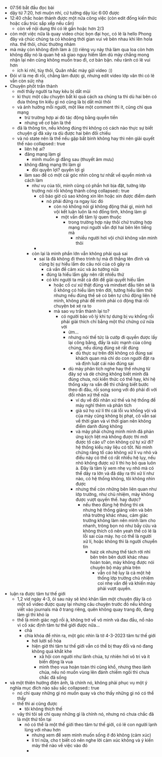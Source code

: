 - 07:56 bắt đầu đọc bài
- dậy từ 7:20, hơi muộn nhỉ, cứ tưởng dậy lúc 6:00 được
- 12:40 chắc hoàn thành được một nửa công việc (còn edit đống kiến thức hoặc cấu trúc sắp xếp nếu cần)
	- còn về nội dung thì có lẽ gần hoặc hơn 2/3
- còn một việc nữa là quay video chúc bọn đại học, có lẽ là hello Phong đây và chúc chúng ta có khoảng thời gian vui vẻ bên nhau khi lên hola nha. thế thôi, chúc thường nhảm
- mà mày còn không định làm à :))) riêng vụ này thà làm qua loa còn hơn không đấy nó là quan hệ xã giao nguy hiểm lắm dù mày chẳng mong nhận lại nên cũng không muốn trao đi, cơ bản bận. nếu rảnh có lẽ vui hơn
	- ích kỉ nhỉ, tùy thôi, Quân nhắc mày gửi video :))
- Đói vl lả mẹ đi rồi, chẳng làm được gì, nhưng edit video lớp văn thì có lẽ vẫn còn sức nha
- Chuyện phốt trấn thành
	- mới thấy người ta hay kêu bị dắt mũi
	- kì thực một câu chuyện bất kì quá cách xa chúng ta thì dù hai bên có đưa thông tin kiểu gì nó cũng là bị dắt mũi thôi
	- và ảnh hưởng mỗi người, một like một comment thì ít, cũng chỉ qua mạng
		- trừ trường hợp ai đó tác động bằng quyền tiền
		- nhưng về cơ bản là thế
	- đã là thông tin, nếu không đúng thì không có cách nào thực sự biết chuyện gì đã xảy ra dù được hai bên đối chiếu
	- và nó state nên là thế nếu gặp bất bình không hay thì nên giải quyết thế nào
	  collapsed:: true
		- liên hệ ai?
		- đăng mạng làm gì
			- mình muốn gì đằng sau (thuyết âm mưu)
		- không đăng mạng thì làm gì
			- đòi quyền lợi? quyền lợi gì
		- làm sao để có một cái góc nhìn công tư nhất về quyền mình và cách làm
			- như vụ của tôi, mình cũng có phần hơi bịa đặt, tưởng lớp trưởng nói rồi không thành công
			  collapsed:: true
				- cô bảo giờ cũ sao không xin lên hoặc xin được điểm danh
					- nó phải đứng ra ngay lúc đó
						- còn nó không nói gì không động thái gì, mình hơi vội kết luận luôn là nó đồng tình, không làm gì
							- một vấn đề tâm lý quen thuộc
								- trong trường hợp này thôi chứ trường hợp mạng mọi người vẫn đợi hai bên lên tiếng mà
									- nhiều người hơi vội chửi không văn minh thôi
				-
			- còn lại là mình phần lớn vẫn không phải quá sai
				- sai là đã không đi theo trình tự mà đi thẳng lên đỉnh và cũng bị sự hiểu lầm do câu nói của cô gây ra
					- cả vấn đề cảm xúc và ảo tưởng nửa
					- đúng là hiểu lầm gây nên rất nhiều thứ
					- có khi người ta mất cả đời để giải quyết hiểu lầm
						- hoặc cố cư xử thật đúng và mindset đầu tiên sẽ là ồ không có hiểu lầm trên đời, tưởng hiểu lầm thôi nhưng nếu đúng thế sẽ có bên tự chủ động liên hệ mình, không phải để mình phải có động thái rồi chuyện bé xé ra to
						- mà sao vụ trấn thành lại to?
							- có người bảo vô lý khi tự dưng bị vu khống rồi phải giải thích chỉ bằng một thứ chứng cứ nửa vời
								- ừm...
								- nhưng nói thế tức là cướp đi quyền được lấy lại công bằng, đấy là sức mạnh của công chúng, nếu dùng đúng sẽ rất đúng
									- dù thực sự trên đời không có đúng sai khách quan mà chỉ do con người đặt ra và định luật cái nào đúng sai
								- dù mày phân tích nghe hay thế nhưng từ đây sợ và dè chừng không biết mình đã đúng chưa, nói kiến thức có thể hay, khi hệ thống xảy ra vấn đề thì chẳng biết bước theo đi đâu, rồi song song với đó phải đi với đối nhân xử thế nữa
									- ví dụ về đối nhân xử thế và hệ thống để mày nghĩ thêm và phân tích
									- giả sử họ xử lí thì cái lỗi vu khống vội vã của mày cũng không bị phạt, cô vẫn sai về thời gian và vì thời gian nên không điểm danh đúng không
									- và mày phải chứng minh mình đã phản ứng kịch liệt mà không được thì mới được tố cáo ư? còn không cứ tự xử đi? hệ thống kiểu này liệu có tốt. Nó minh chứng rằng tố cáo không xử lí vụ nhỏ và điều này có thể có rất nhiều hệ lụy, nếu nhỏ không được xử lí thì họ bỏ qua luôn à. Đây là tâm lý xem nhẹ vụ nhỏ mà có thể dây ra lớn và đã dây ra thì xử lí như nào, có hệ thống không, tôi không nhìn được
									- nhưng thế còn những bên liên quan như lớp trưởng, như chủ nhiệm, mày không được vượt quyền thế. hay được?
										- nếu theo đúng hệ thống thì ok nhưng hệ thống giảng viên và bên nhà trường khác nhau, cảm giác trưởng không làm nên mình làm cho nhanh, trông bọn nó như bầy cừu và không thích cô nên yeah thế có lẽ là lỗi sai của mày. họ có thể là người xử lí, hoặc không thì là người chuyển tin
											- haiz ok nhưng thế tách rời nhỉ bên trên bên dưới khác nhau hoàn toàn, mày không được nói chuyện bộ mày phía trên
												- vẫn có hệ lụy là cả một hệ thống lớp trưởng chủ nhiệm coi nhẹ vấn đề và khiến mày phải vượt quyền.
- luận ra được tâm tư thế giới
	- 1,2 vid ngày 4-3, ôi sau này sẽ khó khăn lắm một chuyện đây là có một số video được quay lại nhưng câu chuyện trước đó nếu không viết vào journals mà ở trang riêng, quên không quay trang đó, đang làm gì thì khó ỉa
	- thế là mình giác ngộ rồi à, không trở về vô minh và đau đầu, nổ não vì cố xác định tâm tư thế giới được nữa...
		- chà
		- chìa khóa để nhìn ra, một góc nhìn là tờ 4-3-2023 tâm tư thế giới
			- hơi lười số hóa
			- hiện giờ thì tâm tư thế giới vẫn có thể bị thay đổi và nó đang không quá khắt khe
				- xã hội con người như lãnh chúa, tự nhiên hơi vô tri và ít biến động là vua
				- mình theo vua hoàn toàn thì cũng khổ, nhưng theo lãnh chúa, nếu nó muốn vùng lên đánh chiếm ngôi thì chưa chắc đã sống
- và một thiên hướng điện ảnh, là chính nó, không phải phục vụ một ý nghĩa mục đích nào sâu sắc
  collapsed:: true
	- nó chỉ quay những gì nó muốn quay và cho thấy những gì nó có thể thấy
	- thế thì ai cũng được
		- tôi không thích thế
	- vâỵ thì tôi sẽ chỉ quay những gì là chính nó, nhưng nó chưa chắc đã là một thứ tồn tại
		- nó có thể là một thế giới theo tâm tư thế giới, có lẽ con người lạnh lùng với nhau hơn
			- nhưng xem để xem mình muốn sống ở đó không (cảm xúc)
			- lí trí nữa, cho t biết có nên nghe lời cảm xúc không và ý kiến mày thế nào về việc vào đó
			-